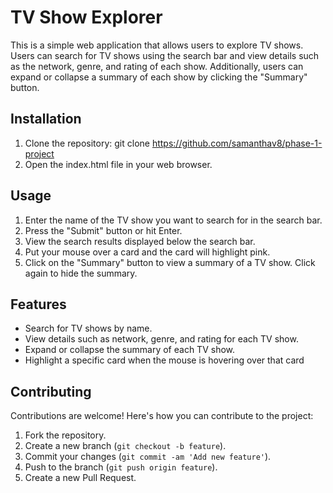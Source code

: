 # TV Show Explorer

This is a simple web application that allows users to explore TV shows. Users can search for TV shows using the search bar and view details such as the network, genre, and rating of each show. Additionally, users can expand or collapse a summary of each show by clicking the "Summary" button. 

## Installation

1. Clone the repository:
    git clone https://github.com/samanthav8/phase-1-project
2. Open the index.html file in your web browser.

## Usage

1. Enter the name of the TV show you want to search for in the search bar.
2. Press the "Submit" button or hit Enter.
3. View the search results displayed below the search bar.
4. Put your mouse over a card and the card will highlight pink. 
5. Click on the "Summary" button to view a summary of a TV show. Click again to hide the summary.

## Features

- Search for TV shows by name.
- View details such as network, genre, and rating for each TV show.
- Expand or collapse the summary of each TV show.
- Highlight a specific card when the mouse is hovering over that card

## Contributing

Contributions are welcome! Here's how you can contribute to the project:

1. Fork the repository.
2. Create a new branch (`git checkout -b feature`).
3. Commit your changes (`git commit -am 'Add new feature'`).
4. Push to the branch (`git push origin feature`).
5. Create a new Pull Request.
